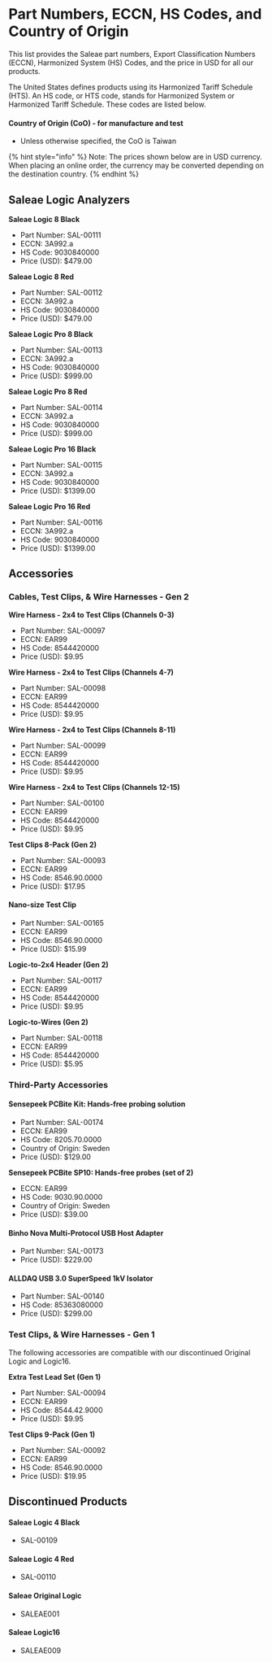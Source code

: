 # Part Numbers, ECCN, HS Codes, and Country of Origin

This list provides the Saleae part numbers, Export Classification Numbers (ECCN), Harmonized System (HS) Codes, and the price in USD for all our products.

The United States defines products using its Harmonized Tariff Schedule (HTS). An HS code, or HTS code, stands for Harmonized System or Harmonized Tariff Schedule. These codes are listed below.

#### Country of Origin (CoO) - for manufacture and test

* Unless otherwise specified, the CoO is Taiwan

{% hint style="info" %}
Note: The prices shown below are in USD currency. When placing an online order, the currency may be converted depending on the destination country.
{% endhint %}

## Saleae Logic Analyzers

**Saleae Logic 8 Black**

* Part Number: SAL-00111
* ECCN: 3A992.a
* HS Code: 9030840000
* Price (USD): $479.00

**Saleae Logic 8 Red**

* Part Number: SAL-00112
* ECCN: 3A992.a
* HS Code: 9030840000
* Price (USD): $479.00&#x20;

**Saleae Logic Pro 8 Black**

* Part Number: SAL-00113
* ECCN: 3A992.a
* HS Code: 9030840000
* Price (USD): $999.00&#x20;

**Saleae Logic Pro 8 Red**

* Part Number: SAL-00114
* ECCN: 3A992.a
* HS Code: 9030840000
* Price (USD): $999.00&#x20;

**Saleae Logic Pro 16 Black**

* Part Number: SAL-00115
* ECCN: 3A992.a
* HS Code: 9030840000
* Price (USD): $1399.00&#x20;

**Saleae Logic Pro 16 Red**

* Part Number: SAL-00116
* ECCN: 3A992.a
* HS Code: 9030840000
* Price (USD): $1399.00&#x20;

## Accessories

### Cables, Test Clips, & Wire Harnesses - Gen 2

**Wire Harness - 2x4 to Test Clips (Channels 0-3)**

* Part Number: SAL-00097
* ECCN: EAR99
* HS Code: 8544420000
* Price (USD): $9.95&#x20;

**Wire Harness - 2x4 to Test Clips (Channels 4-7)**

* Part Number: SAL-00098
* ECCN: EAR99
* HS Code: 8544420000
* Price (USD): $9.95&#x20;

**Wire Harness - 2x4 to Test Clips (Channels 8-11)**

* Part Number: SAL-00099
* ECCN: EAR99
* HS Code: 8544420000
* Price (USD): $9.95&#x20;

**Wire Harness - 2x4 to Test Clips (Channels 12-15)**

* Part Number: SAL-00100
* ECCN: EAR99
* HS Code: 8544420000
* Price (USD): $9.95&#x20;

**Test Clips 8-Pack (Gen 2)**

* Part Number: SAL-00093
* ECCN: EAR99
* HS Code: 8546.90.0000
* Price (USD): $17.95&#x20;

#### Nano-size Test Clip

* Part Number: SAL-00165
* ECCN: EAR99
* HS Code: 8546.90.0000
* Price (USD): $15.99

**Logic-to-2x4 Header (Gen 2)**

* Part Number: SAL-00117
* ECCN: EAR99
* HS Code: 8544420000
* Price (USD): $9.95&#x20;

**Logic-to-Wires (Gen 2)**

* Part Number: SAL-00118
* ECCN: EAR99
* HS Code: 8544420000
* Price (USD): $5.95&#x20;

### Third-Party Accessories

#### Sensepeek PCBite Kit: Hands-free probing solution

* Part Number: SAL-00174
* ECCN: EAR99
* HS Code: 8205.70.0000
* Country of Origin: Sweden
* Price (USD): $129.00

**Sensepeek PCBite SP10: Hands-free probes (set of 2)**

* ECCN: EAR99
* HS Code: 9030.90.0000
* Country of Origin: Sweden
* Price (USD): $39.00

#### Binho Nova Multi-Protocol USB Host Adapter

* Part Number: SAL-00173
* Price (USD): $229.00

#### ALLDAQ USB 3.0 SuperSpeed 1kV Isolator

* Part Number: SAL-00140
* HS Code: 85363080000
* Price (USD): $299.00

### Test Clips, & Wire Harnesses - Gen **1**

The following accessories are compatible with our discontinued Original Logic and Logic16.

**Extra Test Lead Set (Gen 1)**

* Part Number: SAL-00094
* ECCN: EAR99
* HS Code: 8544.42.9000
* Price (USD): $9.95&#x20;

**Test Clips 9-Pack (Gen 1)**

* Part Number: SAL-00092
* ECCN: EAR99
* HS Code: 8546.90.0000
* Price (USD): $19.95

## Discontinued Products

#### Saleae Logic 4 Black

* SAL-00109

#### **Saleae Logic 4** **Red**

* SAL-00110

#### **Saleae Original Logic**

* SALEAE001

#### Saleae Logic16

* SALEAE009
